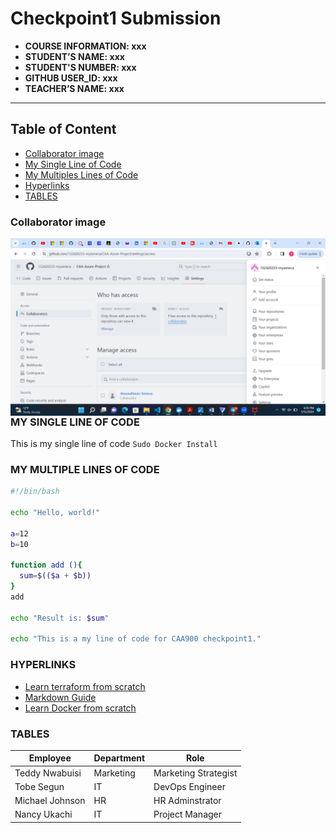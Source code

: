 # Checkpoint1 Submission

- **COURSE INFORMATION: xxx**
- **STUDENT’S NAME: xxx**
- **STUDENT'S NUMBER: xxx**
- **GITHUB USER_ID: xxx**
- **TEACHER’S NAME: xxx**
  

---
## Table of Content

- [Collaborator image](#collaborator-image)
- [My Single Line of Code](#my-single-line-of-code)
- [My Multiples Lines of Code](#my-multiple-lines-of-code)
- [Hyperlinks](hyperlinks)
- [TABLES](#tables)

  

### Collaborator image
<img src="collaborator.png"
     alt="collaborator icon"
     style="float: left; margin-right: 10px;" />
     
### MY SINGLE LINE OF CODE
This is my single line of code `Sudo Docker Install`

### MY MULTIPLE LINES OF CODE
```bash
#!/bin/bash

echo "Hello, world!"

a=12
b=10

function add (){
  sum=$(($a + $b))
}
add

echo "Result is: $sum"

echo "This is a my line of code for CAA900 checkpoint1."
```

### HYPERLINKS

- [Learn terraform from scratch](https://www.youtube.com/watch?v=7xngnjfIlK4)
- [Markdown Guide](https://www.markdownguide.org/)
- [Learn Docker from scratch](https://www.youtube.com/watch?v=pg19Z8LL06w)


### TABLES
| Employee            | Department         | Role               |
|---------------------|---------------------|--------------------|
| Teddy Nwabuisi     | Marketing          | Marketing Strategist |
| Tobe Segun         | IT            | DevOps Engineer|
| Michael Johnson    | HR                 | HR Adminstrator    |
| Nancy Ukachi       | IT                 | Project Manager  |
